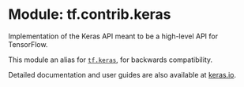 <div itemscope itemtype="http://developers.google.com/ReferenceObject">
<meta itemprop="name" content="tf.contrib.keras" />
<meta itemprop="path" content="Stable" />
</div>

# Module: tf.contrib.keras

Implementation of the Keras API meant to be a high-level API for TensorFlow.

<!-- Placeholder for "Used in" -->

This module an alias for <a href="../../tf/keras.md"><code>tf.keras</code></a>, for backwards compatibility.

Detailed documentation and user guides are also available at
[keras.io](https://keras.io).

